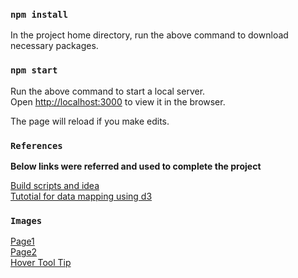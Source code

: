 ### `npm install`

In the project home directory, run the above command to download necessary packages.

### `npm start`

Run the above command to start a local server.<br>
Open [http://localhost:3000](http://localhost:3000) to view it in the browser.

The page will reload if you make edits.<br>

### `References`

**Below links were referred and used to complete the project**

[Build scripts and idea](https://dev.to/webdevraj/how-to-create-a-choropleth-map-or-geographic-heatmap-in-react-23bm)<br>
[Tutotial for data mapping using d3](https://data-map-d3.readthedocs.io/en/latest/)


### `Images`

[Page1](./images/Page1.png)<br>
[Page2](./images/Page2.png)<br>
[Hover Tool Tip](./images/OnHover.png)